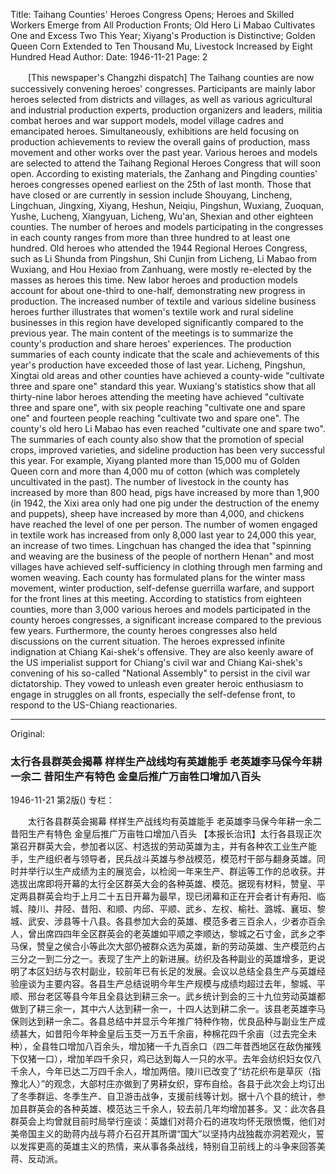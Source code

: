 Title: Taihang Counties' Heroes Congress Opens; Heroes and Skilled Workers Emerge from All Production Fronts; Old Hero Li Mabao Cultivates One and Excess Two This Year; Xiyang's Production is Distinctive; Golden Queen Corn Extended to Ten Thousand Mu, Livestock Increased by Eight Hundred Head
Author:
Date: 1946-11-21
Page: 2

　　[This newspaper's Changzhi dispatch] The Taihang counties are now successively convening heroes' congresses. Participants are mainly labor heroes selected from districts and villages, as well as various agricultural and industrial production experts, production organizers and leaders, militia combat heroes and war support models, model village cadres and emancipated heroes. Simultaneously, exhibitions are held focusing on production achievements to review the overall gains of production, mass movement and other works over the past year. Various heroes and models are selected to attend the Taihang Regional Heroes Congress that will soon open. According to existing materials, the Zanhang and Pingding counties' heroes congresses opened earliest on the 25th of last month. Those that have closed or are currently in session include Shouyang, Lincheng, Lingchuan, Jingxing, Xiyang, Heshun, Neiqiu, Pingshun, Wuxiang, Zuoquan, Yushe, Lucheng, Xiangyuan, Licheng, Wu'an, Shexian and other eighteen counties. The number of heroes and models participating in the congresses in each county ranges from more than three hundred to at least one hundred. Old heroes who attended the 1944 Regional Heroes Congress, such as Li Shunda from Pingshun, Shi Cunjin from Licheng, Li Mabao from Wuxiang, and Hou Hexiao from Zanhuang, were mostly re-elected by the masses as heroes this time. New labor heroes and production models account for about one-third to one-half, demonstrating new progress in production. The increased number of textile and various sideline business heroes further illustrates that women's textile work and rural sideline businesses in this region have developed significantly compared to the previous year. The main content of the meetings is to summarize the county's production and share heroes' experiences. The production summaries of each county indicate that the scale and achievements of this year's production have exceeded those of last year. Licheng, Pingshun, Xingtai old areas and other counties have achieved a county-wide "cultivate three and spare one" standard this year. Wuxiang's statistics show that all thirty-nine labor heroes attending the meeting have achieved "cultivate three and spare one", with six people reaching "cultivate one and spare one" and fourteen people reaching "cultivate two and spare one". The county's old hero Li Mabao has even reached "cultivate one and spare two". The summaries of each county also show that the promotion of special crops, improved varieties, and sideline production has been very successful this year. For example, Xiyang planted more than 15,000 mu of Golden Queen corn and more than 4,000 mu of cotton (which was completely uncultivated in the past). The number of livestock in the county has increased by more than 800 head, pigs have increased by more than 1,900 (in 1942, the Xixi area only had one pig under the destruction of the enemy and puppets), sheep have increased by more than 4,000, and chickens have reached the level of one per person. The number of women engaged in textile work has increased from only 8,000 last year to 24,000 this year, an increase of two times. Lingchuan has changed the idea that "spinning and weaving are the business of the people of northern Henan" and most villages have achieved self-sufficiency in clothing through men farming and women weaving. Each county has formulated plans for the winter mass movement, winter production, self-defense guerrilla warfare, and support for the front lines at this meeting. According to statistics from eighteen counties, more than 3,000 various heroes and models participated in the county heroes congresses, a significant increase compared to the previous few years. Furthermore, the county heroes congresses also held discussions on the current situation. The heroes expressed infinite indignation at Chiang Kai-shek's offensive. They are also keenly aware of the US imperialist support for Chiang's civil war and Chiang Kai-shek's convening of his so-called "National Assembly" to persist in the civil war dictatorship. They vowed to unleash even greater heroic enthusiasm to engage in struggles on all fronts, especially the self-defense front, to respond to the US-Chiang reactionaries.



<hr /> 

Original: 


### 太行各县群英会揭幕  样样生产战线均有英雄能手  老英雄李马保今年耕一余二  昔阳生产有特色  金皇后推广万亩牲口增加八百头

1946-11-21
第2版()
专栏：

　　太行各县群英会揭幕
    样样生产战线均有英雄能手
    老英雄李马保今年耕一余二
    昔阳生产有特色
    金皇后推广万亩牲口增加八百头
    【本报长治讯】太行各县现正次第召开群英大会，参加者以区、村选拔的劳动英雄为主，并有各种农工业生产能手，生产组织者与领导者，民兵战斗英雄与参战模范，模范村干部与翻身英雄。同时并举行以生产成绩为主的展览会，以检阅一年来生产、群运等工作的总收获。并选拔出席即将开幕的太行全区群英大会的各种英雄、模范。据现有材料，赞皇、平定两县群英会均于上月二十五日开幕为最早，现已闭幕和正在开会者计有寿阳、临城、陵川、井陉、昔阳、和顺、内邱、平顺、武乡、左权、榆社、潞城、襄垣、黎城、武安、涉县等十八县。各县参加大会的英雄、模范多者三百余人，少者亦百余人，曾出席四四年全区群英会的老英雄如平顺之李顺达，黎城之石寸金，武乡之李马保，赞皇之侯合小等此次大部仍被群众选为英雄，新的劳动英雄、生产模范约占三分之一到二分之一。表现了生产上的新进展。纺织及各种副业的英雄增多，更说明了本区妇纺与农村副业，较前年已有长足的发展。会议以总结全县生产与英雄经验座谈为主要内容。各县生产总结说明今年生产规模与成绩均超过去年，黎城、平顺、邢台老区等县今年且全县达到耕三余一。武乡统计到会的三十九位劳动英雄都做到了耕三余一，其中六人达到耕一余一，十四人达到耕二余一。该县老英雄李马保则达到耕一余二。各县总结中并显示今年推广特种作物，优良品种与副业生产成绩甚大，如昔阳今年种金皇后玉茭一万五千余亩，种棉花四千余亩（过去完全未种），全县牲口增加八百余头，增加猪一千九百余口（四二年昔西地区在敌伪摧残下仅猪一口），增加羊四千余只，鸡已达到每人一只的水平。去年会纺织妇女仅八千余人，今年已达二万四千余人，增加两倍。陵川已改变了“纺花织布是草灰（指豫北人）”的观念，大部村庄亦做到了男耕女织，穿布自给。各县于此次会上均订出了冬季群运、冬季生产、自卫游击战争，支援前线等计划。据十八个县的统计，参加县群英会的各种英雄、模范达三千余人，较去前几年均增加甚多。又：此次各县群英会上均曾就目前时局举行座谈：英雄们对蒋介石的进攻均怀无限愤慨，他们对美帝国主义的助蒋内战与蒋介石召开其所谓“国大”以坚持内战独裁亦洞若观火，誓以发挥更高的英雄主义的热情，来从事各条战线，特别自卫前线上的斗争来回答美蒋、反动派。
